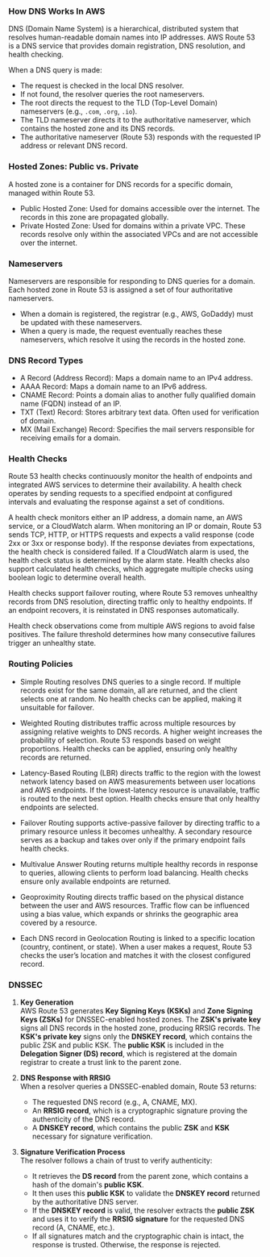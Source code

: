 ### How DNS Works In AWS

DNS (Domain Name System) is a hierarchical, distributed system that resolves human-readable domain names into IP addresses. 
AWS Route 53 is a DNS service that provides domain registration, DNS resolution, and health checking.

When a DNS query is made:

- The request is checked in the local DNS resolver. 
- If not found, the resolver queries the root nameservers.
- The root directs the request to the TLD (Top-Level Domain) nameservers (e.g., `.com`, `.org`, `.io`).
- The TLD nameserver directs it to the authoritative nameserver, which contains the hosted zone and its DNS records.
- The authoritative nameserver (Route 53) responds with the requested IP address or relevant DNS record.


### Hosted Zones: Public vs. Private

A hosted zone is a container for DNS records for a specific domain, managed within Route 53.

- Public Hosted Zone: Used for domains accessible over the internet. The records in this zone are propagated globally.
- Private Hosted Zone: Used for domains within a private VPC. These records resolve only within the associated VPCs and are not accessible over the internet.


### Nameservers

Nameservers are responsible for responding to DNS queries for a domain. 
Each hosted zone in Route 53 is assigned a set of four authoritative nameservers.

- When a domain is registered, the registrar (e.g., AWS, GoDaddy) must be updated with these nameservers.
- When a query is made, the request eventually reaches these nameservers, which resolve it using the records in the hosted zone.


### DNS Record Types

- A Record (Address Record): Maps a domain name to an IPv4 address.
- AAAA Record: Maps a domain name to an IPv6 address.
- CNAME Record: Points a domain alias to another fully qualified domain name (FQDN) instead of an IP.
- TXT (Text) Record: Stores arbitrary text data. Often used for verification of domain.
- MX (Mail Exchange) Record: Specifies the mail servers responsible for receiving emails for a domain.


### Health Checks

Route 53 health checks continuously monitor the health of endpoints and integrated AWS services to determine their availability. 
A health check operates by sending requests to a specified endpoint at configured intervals and evaluating the response against a set of conditions.

A health check monitors either an IP address, a domain name, an AWS service, or a CloudWatch alarm. 
When monitoring an IP or domain, Route 53 sends TCP, HTTP, or HTTPS requests and expects a valid response (code 2xx or 3xx or response body). 
If the response deviates from expectations, the health check is considered failed. 
If a CloudWatch alarm is used, the health check status is determined by the alarm state.
Health checks also support calculated health checks, which aggregate multiple checks using boolean logic to determine overall health.

Health checks support failover routing, where Route 53 removes unhealthy records from DNS resolution, directing traffic only to healthy endpoints. 
If an endpoint recovers, it is reinstated in DNS responses automatically. 

Health check observations come from multiple AWS regions to avoid false positives. 
The failure threshold determines how many consecutive failures trigger an unhealthy state. 


### Routing Policies

- Simple Routing resolves DNS queries to a single record. 
If multiple records exist for the same domain, all are returned, and the client selects one at random. 
No health checks can be applied, making it unsuitable for failover.


- Weighted Routing distributes traffic across multiple resources by assigning relative weights to DNS records. 
A higher weight increases the probability of selection. 
Route 53 responds based on weight proportions. 
Health checks can be applied, ensuring only healthy records are returned. 


- Latency-Based Routing (LBR) directs traffic to the region with the lowest network latency based on AWS measurements between user locations and AWS endpoints. 
If the lowest-latency resource is unavailable, traffic is routed to the next best option. 
Health checks ensure that only healthy endpoints are selected. 


- Failover Routing supports active-passive failover by directing traffic to a primary resource unless it becomes unhealthy. 
A secondary resource serves as a backup and takes over only if the primary endpoint fails health checks.


- Multivalue Answer Routing returns multiple healthy records in response to queries, allowing clients to perform load balancing.
Health checks ensure only available endpoints are returned.


- Geoproximity Routing directs traffic based on the physical distance between the user and AWS resources. 
Traffic flow can be influenced using a bias value, which expands or shrinks the geographic area covered by a resource.


- Each DNS record in Geolocation Routing is linked to a specific location (country, continent, or state).
When a user makes a request, Route 53 checks the user’s location and matches it with the closest configured record.


### DNSSEC 

1. **Key Generation**  
AWS Route 53 generates **Key Signing Keys (KSKs)** and **Zone Signing Keys (ZSKs)** for DNSSEC-enabled hosted zones. The **ZSK's private key** signs all DNS records in the hosted zone, producing RRSIG records. The **KSK's private key** signs only the **DNSKEY record**, which contains the public ZSK and public KSK. The **public KSK** is included in the **Delegation Signer (DS) record**, which is registered at the domain registrar to create a trust link to the parent zone.


2. **DNS Response with RRSIG**  
When a resolver queries a DNSSEC-enabled domain, Route 53 returns:
   - The requested DNS record (e.g., A, CNAME, MX).
   - An **RRSIG record**, which is a cryptographic signature proving the authenticity of the DNS record.
   - A **DNSKEY record**, which contains the public **ZSK** and **KSK** necessary for signature verification.


3. **Signature Verification Process**  
The resolver follows a chain of trust to verify authenticity:
   - It retrieves the **DS record** from the parent zone, which contains a hash of the domain's **public KSK**.
   - It then uses this **public KSK** to validate the **DNSKEY record** returned by the authoritative DNS server.
   - If the **DNSKEY record** is valid, the resolver extracts the **public ZSK** and uses it to verify the **RRSIG signature** for the requested DNS record (A, CNAME, etc.).
   - If all signatures match and the cryptographic chain is intact, the response is trusted. Otherwise, the response is rejected.
